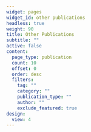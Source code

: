 ```yaml
---
widget: pages
widget_id: other publications
headless: true
weight: 90
title: Other Publications
subtitle: ""
active: false
content:
  page_type: publication
  count: 10
  offset: 0
  order: desc
  filters:
    tag: ""
    category: ""
    publication_type: ""
    author: ""
    exclude_featured: true
design:
  view: 4
---
```

